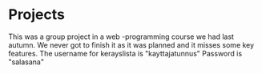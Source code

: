 # Projects

This was a group project in a web -programming course we had last autumn. We never got to finish it as it was planned and it misses some key features.
The username for kerayslista is "kayttajatunnus"
Password is "salasana"
